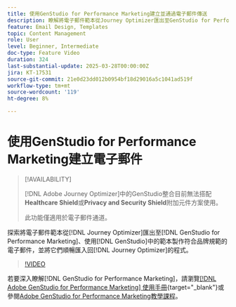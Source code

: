 ```yaml
---
title: 使用GenStudio for Performance Marketing建立並通過電子郵件傳送
description: 瞭解將電子郵件範本從Journey Optimizer匯出至GenStudio for Performance Marketing、使用GenStudio中的範本製作品牌相容電子郵件，以及順暢地將其匯回Journey Optimizer的程式。
feature: Email Design, Templates
topic: Content Management
role: User
level: Beginner, Intermediate
doc-type: Feature Video
duration: 324
last-substantial-update: 2025-03-28T00:00:00Z
jira: KT-17531
source-git-commit: 21e0d23dd012b0954bf18d29016a5c1041ad519f
workflow-type: tm+mt
source-wordcount: '119'
ht-degree: 8%

---
```



# 使用GenStudio for Performance Marketing建立電子郵件

>[!AVAILABILITY]
>
>[!DNL Adobe Journey Optimizer]中的GenStudio整合目前無法搭配&#x200B;**Healthcare Shield**&#x200B;或&#x200B;**Privacy and Security Shield**&#x200B;附加元件方案使用。
>
>此功能僅適用於電子郵件通道。

探索將電子郵件範本從[!DNL Journey Optimizer]匯出至[!DNL GenStudio for Performance Marketing]、使用[!DNL GenStudio]中的範本製作符合品牌規範的電子郵件，並將它們順暢匯入回[!DNL Journey Optimizer]的程式。

>[!VIDEO](https://video.tv.adobe.com/v/3456038/?learn=on&enablevpops)

若要深入瞭解[!DNL GenStudio for Performance Marketing]，請瀏覽[[!DNL Adobe GenStudio for Performance Marketing] 使用手冊](https://experienceleague.adobe.com/zh-hant/docs/genstudio-for-performance-marketing/user-guide/home){target="_blank"}或參閱[Adobe GenStudio for Performance Marketing教學課程](https://experienceleague.adobe.com/en/docs/genstudio-for-performance-marketing-learn/tutorials/overview)。
